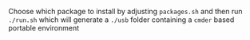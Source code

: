 Choose which package to install by adjusting `packages.sh` and then run `./run.sh` which will generate a `./usb` folder containing a `cmder` based portable environment